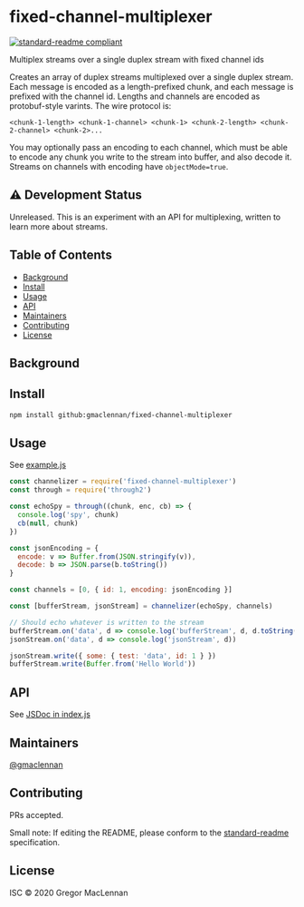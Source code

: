 # fixed-channel-multiplexer

[![standard-readme compliant](https://img.shields.io/badge/standard--readme-OK-green.svg?style=flat-square)](https://github.com/RichardLitt/standard-readme)

Multiplex streams over a single duplex stream with fixed channel ids

Creates an array of duplex streams multiplexed over a single duplex stream.
Each message is encoded as a length-prefixed chunk, and each message is
prefixed with the channel id. Lengths and channels are encoded as
protobuf-style varints. The wire protocol is:

```text
<chunk-1-length> <chunk-1-channel> <chunk-1> <chunk-2-length> <chunk-2-channel> <chunk-2>...
```

You may optionally pass an encoding to each channel, which must be able to
encode any chunk you write to the stream into buffer, and also decode it.
Streams on channels with encoding have `objectMode=true`.

## ⚠️ Development Status

Unreleased. This is an experiment with an API for multiplexing, written to learn more about streams.

## Table of Contents

- [Background](#background)
- [Install](#install)
- [Usage](#usage)
- [API](#api)
- [Maintainers](#maintainers)
- [Contributing](#contributing)
- [License](#license)

## Background

## Install

```bash
npm install github:gmaclennan/fixed-channel-multiplexer
```

## Usage

See [example.js](example.js)

```js
const channelizer = require('fixed-channel-multiplexer')
const through = require('through2')

const echoSpy = through((chunk, enc, cb) => {
  console.log('spy', chunk)
  cb(null, chunk)
})

const jsonEncoding = {
  encode: v => Buffer.from(JSON.stringify(v)),
  decode: b => JSON.parse(b.toString())
}

const channels = [0, { id: 1, encoding: jsonEncoding }]

const [bufferStream, jsonStream] = channelizer(echoSpy, channels)

// Should echo whatever is written to the stream
bufferStream.on('data', d => console.log('bufferStream', d, d.toString()))
jsonStream.on('data', d => console.log('jsonStream', d))

jsonStream.write({ some: { test: 'data', id: 1 } })
bufferStream.write(Buffer.from('Hello World'))
```

## API

See [JSDoc in index.js](index.js)

## Maintainers

[@gmaclennan](https://github.com/@gmaclennan)

## Contributing

PRs accepted.

Small note: If editing the README, please conform to the [standard-readme](https://github.com/RichardLitt/standard-readme) specification.

## License

ISC © 2020 Gregor MacLennan

